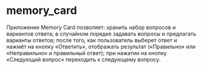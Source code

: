 # memory_card
Приложение Memory Card позволяет: хранить набор вопросов и вариантов ответа; в случайном порядке задавать вопросы и предлагать варианты ответов; после того, как пользователь выберет ответ и нажмёт на кнопку «Ответить», отображать результат («Правильно» или «Неправильно» и правильный ответ); при нажатии на кнопку «Следующий вопрос» переходить к следующему вопросу.
